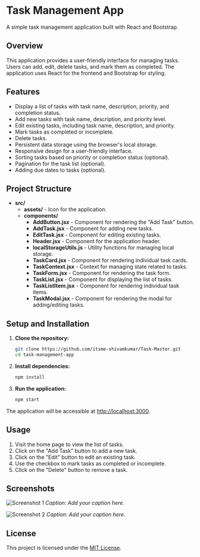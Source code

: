 # Task Management App

A simple task management application built with React and Bootstrap.

## Overview

This application provides a user-friendly interface for managing tasks. Users can add, edit, delete tasks, and mark them as completed. The application uses React for the frontend and Bootstrap for styling.

## Features

- Display a list of tasks with task name, description, priority, and completion status.
- Add new tasks with task name, description, and priority level.
- Edit existing tasks, including task name, description, and priority.
- Mark tasks as completed or incomplete.
- Delete tasks.
- Persistent data storage using the browser's local storage.
- Responsive design for a user-friendly interface.
- Sorting tasks based on priority or completion status (optional).
- Pagination for the task list (optional).
- Adding due dates to tasks (optional).

## Project Structure

- **src/**
  - **assets/** - Icon for the application.
  - **components/**
    - **AddButton.jsx** - Component for rendering the "Add Task" button.
    - **AddTask.jsx** - Component for adding new tasks.
    - **EditTask.jsx** - Component for editing existing tasks.
    - **Header.jsx** - Component for the application header.
    - **localStorageUtils.js** - Utility functions for managing local storage.
    - **TaskCard.jsx** - Component for rendering individual task cards.
    - **TaskContext.jsx** - Context for managing state related to tasks.
    - **TaskForm.jsx** - Component for rendering the task form.
    - **TaskList.jsx** - Component for displaying the list of tasks.
    - **TaskListItem.jsx** - Component for rendering individual task items.
    - **TaskModal.jsx** - Component for rendering the modal for adding/editing tasks.

## Setup and Installation

1. **Clone the repository:**
    ```bash
    git clone https://github.com/itsme-shivamkumar/Task-Master.git
    cd task-management-app
    ```

2. **Install dependencies:**
    ```bash
    npm install
    ```

3. **Run the application:**
    ```bash
    npm start
    ```

The application will be accessible at [http://localhost:3000](http://localhost:3000).

## Usage

1. Visit the home page to view the list of tasks.
2. Click on the "Add Task" button to add a new task.
3. Click on the "Edit" button to edit an existing task.
4. Use the checkbox to mark tasks as completed or incomplete.
5. Click on the "Delete" button to remove a task.

## Screenshots

![Screenshot 1](./screenshots/screenshot1.png)
*Caption: Add your caption here.*

![Screenshot 2](./screenshots/screenshot2.png)
*Caption: Add your caption here.*

<!-- ## Contributing

Contributions are welcome! Please follow the [contribution guidelines](CONTRIBUTING.md). -->

## License

This project is licensed under the [MIT License](LICENSE).